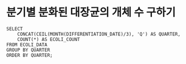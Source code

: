 # 분기별 분화된 대장균의 개체 수 구하기

```mysql
SELECT
    CONCAT(CEIL(MONTH(DIFFERENTIATION_DATE)/3), 'Q') AS QUARTER,
    COUNT(*) AS ECOLI_COUNT
FROM ECOLI_DATA
GROUP BY QUARTER
ORDER BY QUARTER;
```

